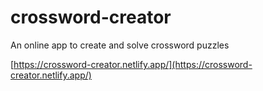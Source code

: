 # crossword-creator
An online app to create and solve crossword puzzles

[https://crossword-creator.netlify.app/](https://crossword-creator.netlify.app/)
